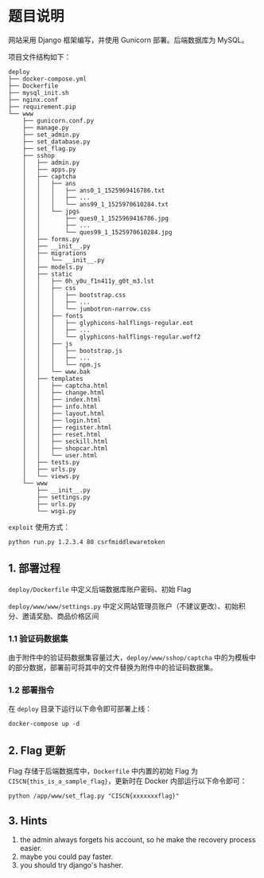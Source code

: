 # 题目说明

网站采用 Django 框架编写，并使用 Gunicorn 部署。后端数据库为 MySQL。

项目文件结构如下：

```
deploy
├── docker-compose.yml
├── Dockerfile
├── mysql_init.sh
├── nginx.conf
├── requirement.pip
└── www
    ├── gunicorn.conf.py
    ├── manage.py
    ├── set_admin.py
    ├── set_database.py
    ├── set_flag.py
    ├── sshop
    │   ├── admin.py
    │   ├── apps.py
    │   ├── captcha
    │   │   ├── ans
    │   │   │   ├── ans0_1_1525969416786.txt
    │   │   │   ├── ...
    │   │   │   └── ans99_1_1525970610284.txt
    │   │   └── jpgs
    │   │       ├── ques0_1_1525969416786.jpg
    │   │       ├── ...
    │   │       └── ques99_1_1525970610284.jpg
    │   ├── forms.py
    │   ├── __init__.py
    │   ├── migrations
    │   │   └── __init__.py
    │   ├── models.py
    │   ├── static
    │   │   ├── 0h_y0u_f1n411y_g0t_m3.lst
    │   │   ├── css
    │   │   │   ├── bootstrap.css
    │   │   │   ├── ...
    │   │   │   └── jumbotron-narrow.css
    │   │   ├── fonts
    │   │   │   ├── glyphicons-halflings-regular.eot
    │   │   │   ├── ...
    │   │   │   └── glyphicons-halflings-regular.woff2
    │   │   ├── js
    │   │   │   ├── bootstrap.js
    │   │   │   ├── ...
    │   │   │   └── npm.js
    │   │   └── www.bak
    │   ├── templates
    │   │   ├── captcha.html
    │   │   ├── change.html
    │   │   ├── index.html
    │   │   ├── info.html
    │   │   ├── layout.html
    │   │   ├── login.html
    │   │   ├── register.html
    │   │   ├── reset.html
    │   │   ├── seckill.html
    │   │   ├── shopcar.html
    │   │   └── user.html
    │   ├── tests.py
    │   ├── urls.py
    │   └── views.py
    └── www
        ├── __init__.py
        ├── settings.py
        ├── urls.py
        └── wsgi.py
```

`exploit` 使用方式：

```
python run.py 1.2.3.4 80 csrfmiddlewaretoken
```

## 1. 部署过程

`deploy/Dockerfile` 中定义后端数据库账户密码、初始 Flag

`deploy/www/www/settings.py` 中定义网站管理员账户（不建议更改）、初始积分、邀请奖励、商品价格区间

### 1.1 验证码数据集

由于附件中的验证码数据集容量过大，`deploy/www/sshop/captcha` 中的为模板中的部分数据，部署前可将其中的文件替换为附件中的验证码数据集。

### 1.2 部署指令

在 `deploy` 目录下运行以下命令即可部署上线：

```
docker-compose up -d
```

## 2. Flag 更新

Flag 存储于后端数据库中，`Dockerfile` 中内置的初始 Flag 为 `CISCN{this_is_a_sample_flag}`，更新时在 Docker 内部运行以下命令即可：

```
python /app/www/set_flag.py "CISCN{xxxxxxxflag}"
```

## 3. Hints

1. the admin always forgets his account, so he make the recovery process easier.
2. maybe you could pay faster.
3. you should try django's hasher.
